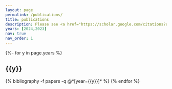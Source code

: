 ```yaml
---
layout: page
permalink: /publications/
title: publications
description: Please see <a href="https://scholar.google.com/citations?user=6hu7hXkAAAAJ&hl=en">Google Scholar</a> for more recent works and arXiv papers. 
years: [2024,2023]
nav: true
nav_order: 1
---
```

<!-- _pages/publications.md -->
<div class="publications">

{%- for y in page.years %}
  <h2 class="year">{{y}}</h2>
  {% bibliography -f papers -q @*[year={{y}}]* %}
{% endfor %}

</div>
